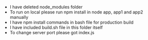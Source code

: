 - I have deleted node_modules folder
- To run on local please run npm install in node app, app1 and app2 manually
- I have npm install commands in bash file for production build
- I have included build.sh file in this folder itself
- To change server port please got index.js